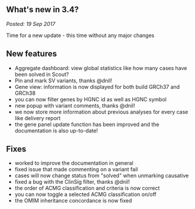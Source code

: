 ## What's new in 3.4?

_Posted: 19 Sep 2017_

Time for a new update - this time without any major changes

## New features

- Aggregate dashboard: view global statistics like how many cases have been solved in Scout?
- Pin and mark SV variants, thanks @dnil!
- Gene view: information is now displayed for both build GRCh37 and GRCh38
- you can now filter genes by HGNC id as well as HGNC symbol
- new popup with variant comments, thanks @dnil!
- we now store more information about previous analyses for every case like delivery report
- the gene panel update function has been improved and the documentation is also up-to-date!

## Fixes

- worked to improve the documentation in general
- fixed issue that made commenting on a variant fail
- cases will now change status from "solved" when unmarking causative
- fixed a bug with the ClinSig filter, thanks @dnil!
- the order of ACMG classification and criteria is now correct
- you can now toggle a selected ACMG classification on/off
- the OMIM inheritance concordance is now fixed
